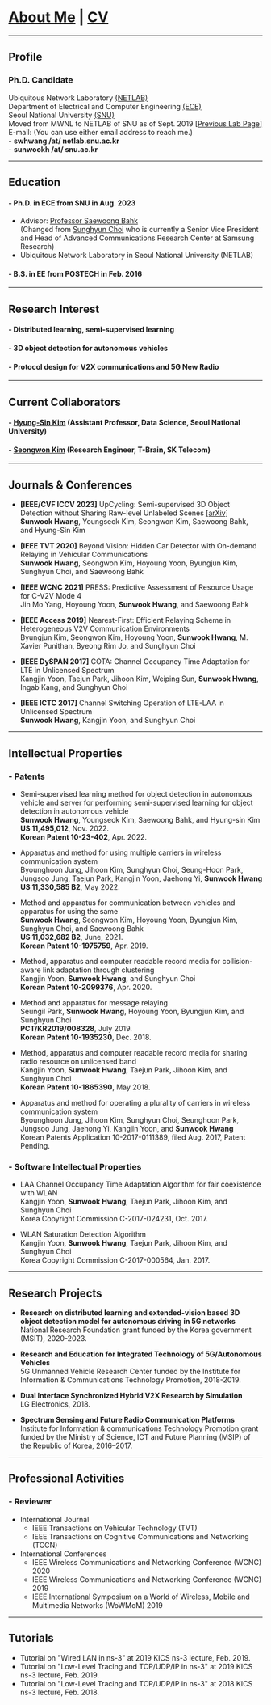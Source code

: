 
# [About Me](index) | [CV](CV_swhwang_22.pdf)

---
## Profile

### Ph.D. Candidate
Ubiquitous Network Laboratory [(NETLAB)](http://netlab.snu.ac.kr)\
Department of Electrical and Computer Engineering [(ECE)](https://ece.snu.ac.kr)\
Seoul National University [(SNU)](https://snu.ac.kr)\
Moved from MWNL to NETLAB of SNU as of Sept. 2019 [[Previous Lab Page]](https://sites.google.com/a/mwnl.snu.ac.kr/www/)\
E-mail: (You can use either email address to reach me.)\
    - **swhwang /at/ netlab.snu.ac.kr**\
    - **sunwookh /at/ snu.ac.kr**

---
## Education

<!-- #### - Unified Course of M.S. and Ph. D. in ECE from SNU, Mar. 2016 to present -->
#### - Ph.D. in ECE from SNU in Aug. 2023
* Advisor: [Professor Saewoong Bahk](https://sites.google.com/netlab.snu.ac.kr/netlabhome/people/faculty)\
(Changed from [Sunghyun Choi](https://sites.google.com/view/sunghyun-chois-home) who is currently a Senior Vice President and Head of Advanced Communications Research Center
at Samsung Research)
* Ubiquitous Network Laboratory in Seoul National University (NETLAB)
<!-- * Area of Research: Network Systems & Wireless Communications
 -->

#### - B.S. in EE from POSTECH in Feb. 2016

---
## Research Interest
<!-- - **Distributed learning, semi-supervised learning**
- **3D object detection for autonomous vehicles**
- **Protocol design for V2X communications and 5G New Radio** -->

#### - Distributed learning, semi-supervised learning
#### - 3D object detection for autonomous vehicles
#### - Protocol design for V2X communications and 5G New Radio

---
## Current Collaborators

#### - [Hyung-Sin Kim](https://sites.google.com/site/hskiminthebody/home) (Assistant Professor, Data Science, Seoul National University)
#### - [Seongwon Kim](https://sites.google.com/a/mwnl.snu.ac.kr/www/people/seongwon-kim) (Research Engineer, T-Brain, SK Telecom)

---
## Journals & Conferences

* **[IEEE/CVF ICCV 2023]**
UpCycling: Semi-supervised 3D Object Detection without Sharing Raw-level Unlabeled Scenes  [[arXiv]](https://arxiv.org/abs/2211.11950)\
**Sunwook Hwang**, Youngseok Kim, Seongwon Kim, Saewoong Bahk, and Hyung-Sin Kim <br>

* **[IEEE TVT 2020]** Beyond Vision: Hidden Car Detector with On-demand Relaying in Vehicular Communications<br>
**Sunwook Hwang**, Seongwon Kim, Hoyoung Yoon, Byungjun Kim, Sunghyun Choi, and Saewoong Bahk

* **[IEEE WCNC 2021]**
PRESS: Predictive Assessment of Resource Usage for C-V2V Mode 4 <br>
Jin Mo Yang, Hoyoung Yoon, **Sunwook Hwang**, and Saewoong Bahk

* **[IEEE Access 2019]**
Nearest-First: Efficient Relaying Scheme in Heterogeneous V2V Communication Environments <br>
Byungjun Kim, Seongwon Kim, Hoyoung Yoon, **Sunwook Hwang**, M. Xavier Punithan, Byeong Rim Jo, and Sunghyun Choi

* **[IEEE DySPAN 2017]**
COTA: Channel Occupancy Time Adaptation for LTE in Unlicensed Spectrum <br>
Kangjin Yoon, Taejun Park, Jihoon Kim, Weiping Sun, **Sunwook Hwang**, Ingab Kang, and Sunghyun Choi

* **[IEEE ICTC 2017]**
Channel Switching Operation of LTE-LAA in Unlicensed Spectrum\
**Sunwook Hwang**, Kangjin Yoon, and Sunghyun Choi


<!--
#### - Domestic Conference Papers
1. 황선욱, 윤호영, 김병준, 최성현, "C-V2X에서 효과적인 CAM 중계 방식의 필요성에 대한 고찰," 제29회 통신정보합동학술대회 (JCCI 2019), 강릉, 2019년 5월 1-3일.

2. 황선욱, 손위평, 김병준, 윤호영, 박승일, 최성현, "MCS 조절에 따른 V2X 통신 성능 분석," 제28회 통신정보합동학술대회 (JCCI 2018), 여수, 2018년 5월 2-4일.

3. 황선욱, 윤강진, 박태준, 김지훈, 최성현, "LTE-LAA 다중채널 접속기법의 성능향상 방법," 한국통신학회 2017년도 동계종합학술발표회, 강원 정선, 2017년 1월 20일.
-->

---
## Intellectual Properties

### - Patents
* Semi-supervised learning method for object detection in autonomous vehicle
and server for performing semi-supervised learning for object detection in
autonomous vehicle\
**Sunwook Hwang**, Youngseok Kim, Saewoong Bahk, and Hyung-sin Kim\
**US 11,495,012**, Nov. 2022.\
**Korean Patent 10-23-402**, Apr. 2022.

* Apparatus and method for using multiple carriers in wireless communication system\
Byounghoon Jung, Jihoon Kim, Sunghyun Choi, Seung-Hoon Park, Jungsoo Jung, Taejun Park, Kangjin Yoon, Jaehong Yi, **Sunwook Hwang**\
**US 11,330,585 B2**, May 2022.

* Method and apparatus for communication between vehicles and apparatus for using the same\
**Sunwook Hwang**, Seongwon Kim, Hoyoung Yoon, Byungjun Kim, Sunghyun Choi, and Saewoong Bahk\
**US 11,032,682 B2**, June, 2021.\
**Korean Patent 10-1975759**, Apr. 2019.

* Method, apparatus and computer readable record media for collision-aware link adaptation through clustering\
Kangjin Yoon, **Sunwook Hwang**, and Sunghyun Choi\
**Korean Patent 10-2099376**, Apr. 2020.

* Method and apparatus for message relaying\
Seungil Park, **Sunwook Hwang**, Hoyoung Yoon, Byungjun Kim, and Sunghyun Choi\
**PCT/KR2019/008328**, July 2019.\
**Korean Patent 10-1935230**, Dec. 2018.

* Method, apparatus and computer readable record media for sharing radio resource on unlicensed band\
Kangjin Yoon, **Sunwook Hwang**, Taejun Park, Jihoon Kim, and Sunghyun Choi\
**Korean Patent 10-1865390**, May 2018.

* Apparatus and method for operating a plurality of carriers in wireless communication system\
Byounghoon Jung, Jihoon Kim, Sunghyun Choi, Seunghoon Park, Jungsoo Jung, Jaehong Yi, Kangjin Yoon, and **Sunwook Hwang**\
Korean Patents Application 10-2017-0111389, filed Aug. 2017, Patent Pending.

### - Software Intellectual Properties

* LAA Channel Occupancy Time Adaptation Algorithm for fair coexistence with WLAN\
Kangjin Yoon, **Sunwook Hwang**, Taejun Park, Jihoon Kim, and Sunghyun Choi\
Korea Copyright Commission C-2017-024231, Oct. 2017.

* WLAN Saturation Detection Algorithm\
Kangjin Yoon, **Sunwook Hwang**, Taejun Park, Jihoon Kim, and Sunghyun Choi\
Korea Copyright Commission C-2017-000564, Jan. 2017.

---
## Research Projects

* **Research on distributed learning and extended-vision based 3D object detection model for autonomous driving in 5G networks**\
National Research Foundation grant funded by the Korea government (MSIT), 2020-2023.

* **Research and Education for Integrated Technology of 5G/Autonomous Vehicles**\
5G Unmanned Vehicle Research Center funded by the Institute for Information & Communications Technology Promotion, 2018-2019.

* **Dual Interface Synchronized Hybrid V2X Research by Simulation**\
LG Electronics, 2018.

* **Spectrum Sensing and Future Radio Communication Platforms**\
Institute for Information & communications Technology Promotion grant funded by the Ministry of Science, ICT and Future Planning (MSIP) of the Republic of Korea, 2016–2017.

---
## Professional Activities

### - Reviewer
- International Journal
  * IEEE Transactions on Vehicular Technology (TVT)
  * IEEE Transactions on Cognitive Communications and Networking (TCCN)
- International Conferences
  * IEEE Wireless Communications and Networking Conference (WCNC) 2020
  * IEEE Wireless Communications and Networking Conference (WCNC) 2019
  * IEEE International Symposium on a World of Wireless, Mobile and Multimedia Networks (WoWMoM) 2019

---
## Tutorials

* Tutorial on "Wired LAN in ns-3" at 2019 KICS ns-3 lecture, Feb. 2019.
* Tutorial on "Low-Level Tracing and TCP/UDP/IP in ns-3" at 2019 KICS ns-3 lecture, Feb. 2019.
* Tutorial on "Low-Level Tracing and TCP/UDP/IP in ns-3" at 2018 KICS ns-3 lecture, Feb. 2018.

<!--
> This is a blockquote following a header.
>
> When something is important enough, you do it even if the odds are not in your favor.

#### Header 4

*   This is an unordered list following a header.
*   This is an unordered list following a header.
*   This is an unordered list following a header.

##### Header 5

1.  This is an ordered list following a header.
2.  This is an ordered list following a header.
3.  This is an ordered list following a header.

###### Header 6

| head1        | head two          | three |
|:-------------|:------------------|:------|
| ok           | good swedish fish | nice  |
| out of stock | good and plenty   | nice  |
| ok           | good `oreos`      | hmm   |
| ok           | good `zoute` drop | yumm  |

### There's a horizontal rule below this.

* * *

### Here is an unordered list:

*   Item foo
*   Item bar
*   Item baz
*   Item zip

### And an ordered list:

1.  Item one
1.  Item two
1.  Item three
1.  Item four

### And a nested list:

- level 1 item
  - level 2 item
  - level 2 item
    - level 3 item
    - level 3 item
- level 1 item
  - level 2 item
  - level 2 item
  - level 2 item
- level 1 item
  - level 2 item
  - level 2 item
- level 1 item

### Small image

![Octocat](https://github.githubassets.com/images/icons/emoji/octocat.png)

### Large image

![Branching](https://guides.github.com/activities/hello-world/branching.png)


### Definition lists can be used with HTML syntax.

<dl>
<dt>Name</dt>
<dd>Godzilla</dd>
<dt>Born</dt>
<dd>1952</dd>
<dt>Birthplace</dt>
<dd>Japan</dd>
<dt>Color</dt>
<dd>Green</dd>
</dl>

```
Long, single-line code blocks should not wrap. They should horizontally scroll if they are too long. This line should be long enough to demonstrate this.
```

```
The final element.
```
-->
